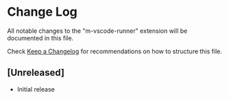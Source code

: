 # Change Log
All notable changes to the "m-vscode-runner" extension will be documented in this file.

Check [Keep a Changelog](http://keepachangelog.com/) for recommendations on how to structure this file.

## [Unreleased]
- Initial release